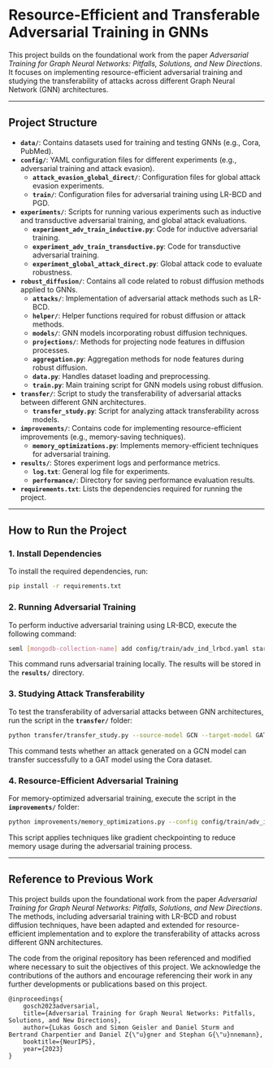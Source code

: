 # **Resource-Efficient and Transferable Adversarial Training in GNNs**

This project builds on the foundational work from the paper *Adversarial Training for Graph Neural Networks: Pitfalls, Solutions, and New Directions*. It focuses on implementing resource-efficient adversarial training and studying the transferability of attacks across different Graph Neural Network (GNN) architectures.

---

## **Project Structure**

- **`data/`**: Contains datasets used for training and testing GNNs (e.g., Cora, PubMed).
- **`config/`**: YAML configuration files for different experiments (e.g., adversarial training and attack evasion).
  - **`attack_evasion_global_direct/`**: Configuration files for global attack evasion experiments.
  - **`train/`**: Configuration files for adversarial training using LR-BCD and PGD.
- **`experiments/`**: Scripts for running various experiments such as inductive and transductive adversarial training, and global attack evaluations.
  - **`experiment_adv_train_inductive.py`**: Code for inductive adversarial training.
  - **`experiment_adv_train_transductive.py`**: Code for transductive adversarial training.
  - **`experiment_global_attack_direct.py`**: Global attack code to evaluate robustness.
- **`robust_diffusion/`**: Contains all code related to robust diffusion methods applied to GNNs.
  - **`attacks/`**: Implementation of adversarial attack methods such as LR-BCD.
  - **`helper/`**: Helper functions required for robust diffusion or attack methods.
  - **`models/`**: GNN models incorporating robust diffusion techniques.
  - **`projections/`**: Methods for projecting node features in diffusion processes.
  - **`aggregation.py`**: Aggregation methods for node features during robust diffusion.
  - **`data.py`**: Handles dataset loading and preprocessing.
  - **`train.py`**: Main training script for GNN models using robust diffusion.
- **`transfer/`**: Script to study the transferability of adversarial attacks between different GNN architectures.
  - **`transfer_study.py`**: Script for analyzing attack transferability across models.
- **`improvements/`**: Contains code for implementing resource-efficient improvements (e.g., memory-saving techniques).
  - **`memory_optimizations.py`**: Implements memory-efficient techniques for adversarial training.
- **`results/`**: Stores experiment logs and performance metrics.
  - **`log.txt`**: General log file for experiments.
  - **`performance/`**: Directory for saving performance evaluation results.
- **`requirements.txt`**: Lists the dependencies required for running the project.

---

## **How to Run the Project**

### 1. **Install Dependencies**
To install the required dependencies, run:

```bash
pip install -r requirements.txt
```

### 2. **Running Adversarial Training**
To perform inductive adversarial training using LR-BCD, execute the following command:

```bash
seml [mongodb-collection-name] add config/train/adv_ind_lrbcd.yaml start --local
```

This command runs adversarial training locally. The results will be stored in the **`results/`** directory.

### 3. **Studying Attack Transferability**
To test the transferability of adversarial attacks between GNN architectures, run the script in the **`transfer/`** folder:

```bash
python transfer/transfer_study.py --source-model GCN --target-model GAT --dataset Cora
```

This command tests whether an attack generated on a GCN model can transfer successfully to a GAT model using the Cora dataset.

### 4. **Resource-Efficient Adversarial Training**
For memory-optimized adversarial training, execute the script in the **`improvements/`** folder:

```bash
python improvements/memory_optimizations.py --config config/train/adv_ind_lrbcd.yaml
```

This script applies techniques like gradient checkpointing to reduce memory usage during the adversarial training process.

---

## **Reference to Previous Work**
This project builds upon the foundational work from the paper *Adversarial Training for Graph Neural Networks: Pitfalls, Solutions, and New Directions*. The methods, including adversarial training with LR-BCD and robust diffusion techniques, have been adapted and extended for resource-efficient implementation and to explore the transferability of attacks across different GNN architectures.

The code from the original repository has been referenced and modified where necessary to suit the objectives of this project. We acknowledge the contributions of the authors and encourage referencing their work in any further developments or publications based on this project.

```
@inproceedings{
    gosch2023adversarial,
    title={Adversarial Training for Graph Neural Networks: Pitfalls, Solutions, and New Directions},
    author={Lukas Gosch and Simon Geisler and Daniel Sturm and Bertrand Charpentier and Daniel Z{\"u}gner and Stephan G{\"u}nnemann},
    booktitle={NeurIPS},
    year={2023}
}
```
